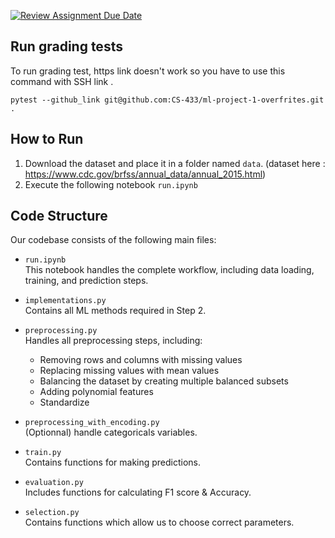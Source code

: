 [![Review Assignment Due Date](https://classroom.github.com/assets/deadline-readme-button-22041afd0340ce965d47ae6ef1cefeee28c7c493a6346c4f15d667ab976d596c.svg)](https://classroom.github.com/a/MqChnODK)

## Run grading tests

To run grading test, https link doesn't work so you have to use this command with SSH link .

```
pytest --github_link git@github.com:CS-433/ml-project-1-overfrites.git .
```

## How to Run

1. Download the dataset and place it in a folder named `data`. (dataset here : https://www.cdc.gov/brfss/annual_data/annual_2015.html)
2. Execute the following notebook `run.ipynb`

## Code Structure

Our codebase consists of the following main files:

- `run.ipynb`  
  This notebook handles the complete workflow, including data loading, training, and prediction steps.

- `implementations.py`  
  Contains all ML methods required in Step 2.

- `preprocessing.py`  
  Handles all preprocessing steps, including:

  - Removing rows and columns with missing values
  - Replacing missing values with mean values
  - Balancing the dataset by creating multiple balanced subsets
  - Adding polynomial features
  - Standardize

- `preprocessing_with_encoding.py`  
  (Optionnal) handle categoricals variables.

- `train.py`  
  Contains functions for making predictions.
- `evaluation.py`  
  Includes functions for calculating F1 score & Accuracy.
- `selection.py`  
  Contains functions which allow us to choose correct parameters.
